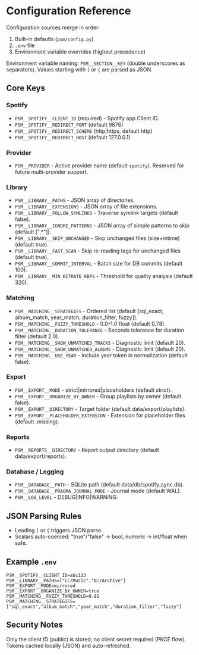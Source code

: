 # Configuration Reference

Configuration sources merge in order:
1. Built-in defaults (`psm/config.py`)
2. `.env` file
3. Environment variable overrides (highest precedence)

Environment variable naming: `PSM__SECTION__KEY` (double underscores as separators). Values starting with `[` or `{` are parsed as JSON.

## Core Keys

### Spotify
- `PSM__SPOTIFY__CLIENT_ID` (required) - Spotify app Client ID.
- `PSM__SPOTIFY__REDIRECT_PORT` (default 9876)
- `PSM__SPOTIFY__REDIRECT_SCHEME` (http|https, default http)
- `PSM__SPOTIFY__REDIRECT_HOST` (default 127.0.0.1)

### Provider
- `PSM__PROVIDER` - Active provider name (default `spotify`). Reserved for future multi-provider support.

### Library
- `PSM__LIBRARY__PATHS` - JSON array of directories.
- `PSM__LIBRARY__EXTENSIONS` - JSON array of file extensions.
- `PSM__LIBRARY__FOLLOW_SYMLINKS` - Traverse symlink targets (default false).
- `PSM__LIBRARY__IGNORE_PATTERNS` - JSON array of simple patterns to skip (default [".*"]).
- `PSM__LIBRARY__SKIP_UNCHANGED` - Skip unchanged files (size+mtime) (default true).
- `PSM__LIBRARY__FAST_SCAN` - Skip re-reading tags for unchanged files (default true).
- `PSM__LIBRARY__COMMIT_INTERVAL` - Batch size for DB commits (default 100).
- `PSM__LIBRARY__MIN_BITRATE_KBPS` - Threshold for quality analysis (default 320).

### Matching
- `PSM__MATCHING__STRATEGIES` - Ordered list (default [sql_exact, album_match, year_match, duration_filter, fuzzy]).
- `PSM__MATCHING__FUZZY_THRESHOLD` - 0.0–1.0 float (default 0.78).
- `PSM__MATCHING__DURATION_TOLERANCE` - Seconds tolerance for duration filter (default 2.0).
- `PSM__MATCHING__SHOW_UNMATCHED_TRACKS` - Diagnostic limit (default 20).
- `PSM__MATCHING__SHOW_UNMATCHED_ALBUMS` - Diagnostic limit (default 20).
- `PSM__MATCHING__USE_YEAR` - Include year token in normalization (default false).

### Export
- `PSM__EXPORT__MODE` - strict|mirrored|placeholders (default strict).
- `PSM__EXPORT__ORGANIZE_BY_OWNER` - Group playlists by owner (default false).
- `PSM__EXPORT__DIRECTORY` - Target folder (default data/export/playlists).
- `PSM__EXPORT__PLACEHOLDER_EXTENSION` - Extension for placeholder files (default .missing).

### Reports
- `PSM__REPORTS__DIRECTORY` - Report output directory (default data/export/reports).

### Database / Logging
- `PSM__DATABASE__PATH` - SQLite path (default data/db/spotify_sync.db).
- `PSM__DATABASE__PRAGMA_JOURNAL_MODE` - Journal mode (default WAL).
- `PSM__LOG_LEVEL` - DEBUG|INFO|WARNING.

## JSON Parsing Rules
- Leading `[` or `{` triggers JSON parse.
- Scalars auto-coerced: "true"/"false" → bool, numeric → int/float when safe.

## Example `.env`
```
PSM__SPOTIFY__CLIENT_ID=abc123
PSM__LIBRARY__PATHS=["C:/Music","D:/Archive"]
PSM__EXPORT__MODE=mirrored
PSM__EXPORT__ORGANIZE_BY_OWNER=true
PSM__MATCHING__FUZZY_THRESHOLD=0.82
PSM__MATCHING__STRATEGIES=["sql_exact","album_match","year_match","duration_filter","fuzzy"]
```

## Security Notes
Only the client ID (public) is stored; no client secret required (PKCE flow). Tokens cached locally (JSON) and auto-refreshed.
